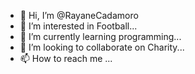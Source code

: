 - 👋 Hi, I’m @RayaneCadamoro
- 👀 I’m interested in Football...
- 🌱 I’m currently learning programming...
- 💞️ I’m looking to collaborate on Charity...
- 📫 How to reach me ...

<!---
RayaneCadamoro/RayaneCadamoro is a ✨ special ✨ repository because its `README.md` (this file) appears on your GitHub profile.
You can click the Preview link to take a look at your changes.
--->
